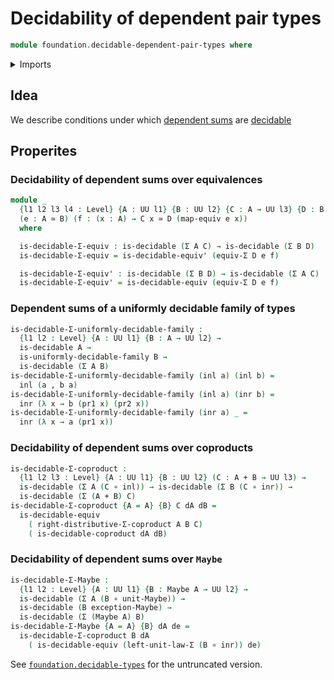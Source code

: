 # Decidability of dependent pair types

```agda
module foundation.decidable-dependent-pair-types where
```

<details><summary>Imports</summary>

```agda
open import foundation.decidable-types
open import foundation.dependent-pair-types
open import foundation.irrefutable-equality
open import foundation.maybe
open import foundation.propositional-truncations
open import foundation.transport-along-identifications
open import foundation.type-arithmetic-coproduct-types
open import foundation.type-arithmetic-unit-type
open import foundation.uniformly-decidable-type-families
open import foundation.universe-levels

open import foundation-core.coproduct-types
open import foundation-core.equivalences
open import foundation-core.function-types
open import foundation-core.functoriality-dependent-pair-types
open import foundation-core.negation

open import logic.propositionally-decidable-types
```

</details>

## Idea

We describe conditions under which
[dependent sums](foundation.dependent-pair-types.md) are
[decidable](foundation.decidable-types.md)

## Properites

### Decidability of dependent sums over equivalences

```agda
module _
  {l1 l2 l3 l4 : Level} {A : UU l1} {B : UU l2} {C : A → UU l3} {D : B → UU l4}
  (e : A ≃ B) (f : (x : A) → C x ≃ D (map-equiv e x))
  where

  is-decidable-Σ-equiv : is-decidable (Σ A C) → is-decidable (Σ B D)
  is-decidable-Σ-equiv = is-decidable-equiv' (equiv-Σ D e f)

  is-decidable-Σ-equiv' : is-decidable (Σ B D) → is-decidable (Σ A C)
  is-decidable-Σ-equiv' = is-decidable-equiv (equiv-Σ D e f)
```

### Dependent sums of a uniformly decidable family of types

```agda
is-decidable-Σ-uniformly-decidable-family :
  {l1 l2 : Level} {A : UU l1} {B : A → UU l2} →
  is-decidable A →
  is-uniformly-decidable-family B →
  is-decidable (Σ A B)
is-decidable-Σ-uniformly-decidable-family (inl a) (inl b) =
  inl (a , b a)
is-decidable-Σ-uniformly-decidable-family (inl a) (inr b) =
  inr (λ x → b (pr1 x) (pr2 x))
is-decidable-Σ-uniformly-decidable-family (inr a) _ =
  inr (λ x → a (pr1 x))
```

### Decidability of dependent sums over coproducts

```agda
is-decidable-Σ-coproduct :
  {l1 l2 l3 : Level} {A : UU l1} {B : UU l2} (C : A + B → UU l3) →
  is-decidable (Σ A (C ∘ inl)) → is-decidable (Σ B (C ∘ inr)) →
  is-decidable (Σ (A + B) C)
is-decidable-Σ-coproduct {A = A} {B} C dA dB =
  is-decidable-equiv
    ( right-distributive-Σ-coproduct A B C)
    ( is-decidable-coproduct dA dB)
```

### Decidability of dependent sums over `Maybe`

```agda
is-decidable-Σ-Maybe :
  {l1 l2 : Level} {A : UU l1} {B : Maybe A → UU l2} →
  is-decidable (Σ A (B ∘ unit-Maybe)) →
  is-decidable (B exception-Maybe) →
  is-decidable (Σ (Maybe A) B)
is-decidable-Σ-Maybe {A = A} {B} dA de =
  is-decidable-Σ-coproduct B dA
    ( is-decidable-equiv (left-unit-law-Σ (B ∘ inr)) de)
```

See [`foundation.decidable-types`](foundation.decidable-types.md) for the
untruncated version.
